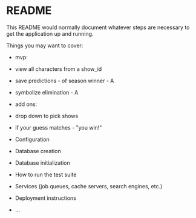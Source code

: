 # README

This README would normally document whatever steps are necessary to get the
application up and running.

Things you may want to cover:

* mvp:
 * view all characters from a show_id
 * save predictions - of season winner - A
 * symbolize elimination - A


* add ons:
 * drop down to pick shows
 * if your guess matches - "you win!"


* Configuration

* Database creation

* Database initialization

* How to run the test suite

* Services (job queues, cache servers, search engines, etc.)

* Deployment instructions

* ...
